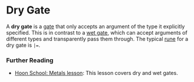 # Dry Gate

A **dry gate** is a [gate](gate.md) that only accepts an argument of the type it explicitly specified. This is in contrast to a [wet gate](wet-gate.md), which can accept arguments of different types and transparently pass them through. The typical [rune](rune.md) for a dry gate is `|=`.

### Further Reading

- [Hoon School: Metals lesson](../courses/hoon-school/R-metals.md): This lesson covers dry and wet gates.
